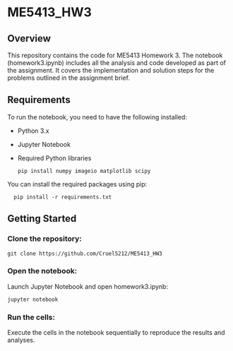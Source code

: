 # ME5413_HW3
## Overview
  This repository contains the code for ME5413   Homework 3. The notebook (homework3.ipynb) includes all the analysis and code developed as part of the assignment. It covers the implementation and solution steps for the problems outlined in the assignment brief.

## Requirements
  To run the notebook, you need to have the following installed:

* Python 3.x
* Jupyter Notebook
* Required Python libraries
  
      pip install numpy imageio matplotlib scipy
    
You can install the required packages using pip:

      pip install -r requirements.txt    

## Getting Started

### Clone the repository:
   
    git clone https://github.com/Cruel5212/ME5413_HW3

### Open the notebook:

Launch Jupyter Notebook and open homework3.ipynb:

    jupyter notebook

### Run the cells:

Execute the cells in the notebook sequentially to reproduce the results and analyses.
